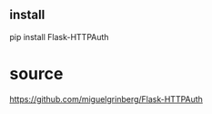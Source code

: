 
## install 

pip install Flask-HTTPAuth

# source

https://github.com/miguelgrinberg/Flask-HTTPAuth